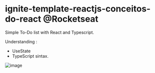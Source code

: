 # ignite-template-reactjs-conceitos-do-react @Rocketseat 
Simple To-Do list with React and Typescript.

Understanding :
- UseState
- TypeScript sintax.

![image](https://user-images.githubusercontent.com/64051560/155928782-ec5d9fee-6597-4521-9b84-5e08df5f5a5a.png)
